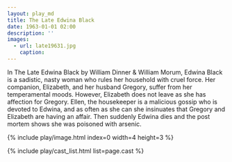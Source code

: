 ```yaml
---
layout: play_md
title: The Late Edwina Black
date: 1963-01-01 02:00
description: ''
images:
  - url: late19631.jpg
    caption:
---
```


In The Late Edwina Black by William Dinner & William Morum, Edwina Black is a sadistic, nasty woman who rules her household with cruel force. Her companion, Elizabeth, and her husband Gregory, suffer from her temperamental moods. However, Elizabeth does not leave as she has affection for Gregory. Ellen, the housekeeper is a malicious gossip who is devoted to Edwina, and as often as she can she insinuates that Gregory and Elizabeth are having an affair. Then suddenly Edwina dies and the post mortem shows she was poisoned with arsenic.

{% include play/image.html index=0 width=4 height=3 %}

{% include play/cast_list.html list=page.cast %}
